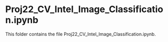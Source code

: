 # Proj22_CV_Intel_Image_Classification.ipynb
This folder contains the file Proj22_CV_Intel_Image_Classification.ipynb.
